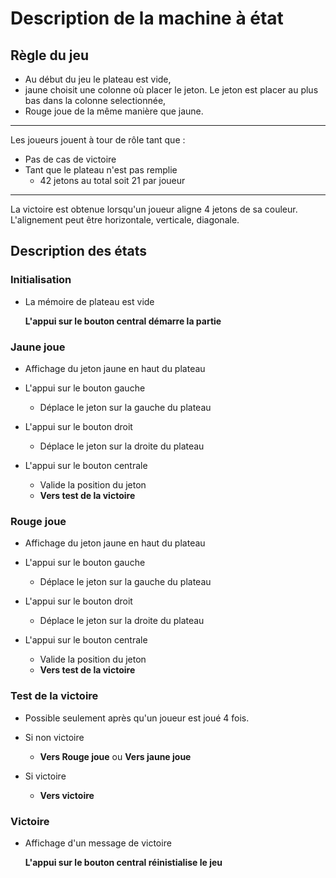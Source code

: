 # Description de la machine à état
## Règle du jeu
- Au début du jeu le plateau est vide,
- jaune choisit une colonne où placer le jeton. Le jeton est placer au plus bas dans la colonne selectionnée,
- Rouge joue de la même manière que jaune.
---
Les joueurs jouent à tour de rôle tant que :
- Pas de cas de victoire
- Tant que le plateau n'est pas remplie 
    - 42 jetons au total soit 21 par joueur
---
La victoire est obtenue lorsqu'un joueur aligne 4 jetons de sa couleur.
L'alignement peut être horizontale, verticale, diagonale.

## Description des états
### Initialisation
- La mémoire de plateau est vide

    **L'appui sur le bouton central démarre la partie**


### Jaune joue
- Affichage du jeton jaune en haut du plateau

- L'appui sur le bouton gauche
    - Déplace le jeton sur la gauche du plateau

- L'appui sur le bouton droit
    - Déplace le jeton sur la droite du plateau

- L'appui sur le bouton centrale
    - Valide la position du jeton
    - **Vers test de la victoire**

### Rouge joue
- Affichage du jeton jaune en haut du plateau

- L'appui sur le bouton gauche
    - Déplace le jeton sur la gauche du plateau

- L'appui sur le bouton droit
    - Déplace le jeton sur la droite du plateau

- L'appui sur le bouton centrale
    - Valide la position du jeton
    - **Vers test de la victoire**

### Test de la victoire
- Possible seulement après qu'un joueur est joué 4 fois.

- Si non victoire
    - **Vers Rouge joue** ou **Vers jaune joue**

- Si victoire
    - **Vers victoire**

### Victoire
- Affichage d'un message de victoire

    **L'appui sur le bouton central réinistialise le jeu**